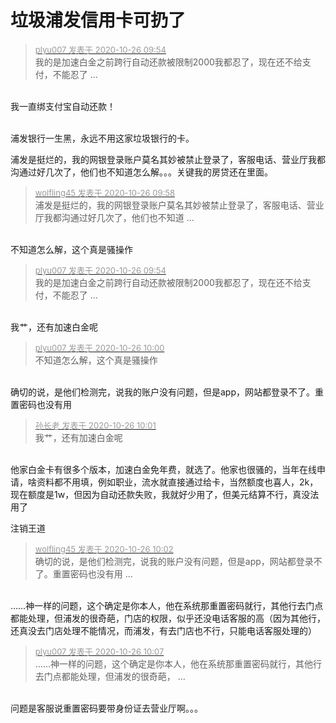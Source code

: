# 垃圾浦发信用卡可扔了


<div class="quote"><blockquote><font size="2"><a href="https://www.hostloc.com/forum.php?mod=redirect&amp;goto=findpost&amp;pid=9352601&amp;ptid=758462" target="_blank"><font color="#999999">plyu007 发表于 2020-10-26 09:54</font></a></font><br />
我的是加速白金之前跨行自动还款被限制2000我都忍了，现在还不给支付，不能忍了 ...</blockquote></div><br />
我一直绑支付宝自动还款！<br />
<br />
<img src="static/image/smiley/default/lol.gif" smilieid="12" border="0" alt="" />

浦发银行一生黑，永远不用这家垃圾银行的卡。

浦发是挺烂的，我的网银登录账户莫名其妙被禁止登录了，客服电话、营业厅我都沟通过好几次了，他们也不知道怎么解。。。关键我的房贷还在里面。<img id="aimg_S2gqj" onclick="zoom(this, this.src, 0, 0, 0)" class="zoom" src="https://cdn.jsdelivr.net/gh/hishis/forum-master/public/images/patch.gif" onmouseover="img_onmouseoverfunc(this)" onload="thumbImg(this)" border="0" alt="" />

<div class="quote"><blockquote><font size="2"><a href="https://www.hostloc.com/forum.php?mod=redirect&amp;goto=findpost&amp;pid=9352635&amp;ptid=758462" target="_blank"><font color="#999999">wolfling45 发表于 2020-10-26 09:58</font></a></font><br />
浦发是挺烂的，我的网银登录账户莫名其妙被禁止登录了，客服电话、营业厅我都沟通过好几次了，他们也不知道 ...</blockquote></div><br />
不知道怎么解，这个真是骚操作

<div class="quote"><blockquote><font size="2"><a href="https://www.hostloc.com/forum.php?mod=redirect&amp;goto=findpost&amp;pid=9352601&amp;ptid=758462" target="_blank"><font color="#999999">plyu007 发表于 2020-10-26 09:54</font></a></font><br />
我的是加速白金之前跨行自动还款被限制2000我都忍了，现在还不给支付，不能忍了 ...</blockquote></div><br />
我艹，还有加速白金呢

<div class="quote"><blockquote><font size="2"><a href="https://www.hostloc.com/forum.php?mod=redirect&amp;goto=findpost&amp;pid=9352649&amp;ptid=758462" target="_blank"><font color="#999999">plyu007 发表于 2020-10-26 10:00</font></a></font><br />
不知道怎么解，这个真是骚操作</blockquote></div><br />
确切的说，是他们检测完，说我的账户没有问题，但是app，网站都登录不了。重置密码也没有用<img id="aimg_X2mq1" onclick="zoom(this, this.src, 0, 0, 0)" class="zoom" src="https://cdn.jsdelivr.net/gh/hishis/forum-master/public/images/patch.gif" onmouseover="img_onmouseoverfunc(this)" onload="thumbImg(this)" border="0" alt="" />

<div class="quote"><blockquote><font size="2"><a href="https://www.hostloc.com/forum.php?mod=redirect&amp;goto=findpost&amp;pid=9352651&amp;ptid=758462" target="_blank"><font color="#999999">孙长老 发表于 2020-10-26 10:01</font></a></font><br />
我艹，还有加速白金呢</blockquote></div><br />
他家白金卡有很多个版本，加速白金免年费，就选了。他家也很骚的，当年在线申请，啥资料都不用填，例如职业，流水就直接通过给卡，当然额度也喜人，2k，现在额度是1w，但因为自动还款失败，我就好少用了，但美元结算不行，真没法用了

注销王道

<div class="quote"><blockquote><font size="2"><a href="https://www.hostloc.com/forum.php?mod=redirect&amp;goto=findpost&amp;pid=9352662&amp;ptid=758462" target="_blank"><font color="#999999">wolfling45 发表于 2020-10-26 10:02</font></a></font><br />
确切的说，是他们检测完，说我的账户没有问题，但是app，网站都登录不了。重置密码也没有用 ...</blockquote></div><br />
……神一样的问题，这个确定是你本人，他在系统那重置密码就行，其他行去门点都能处理，但浦发的很奇葩，门店的权限，似乎还没电话客服的高<img src="static/image/smiley/yct/010.gif" smilieid="41" border="0" alt="" />（因为其他行，还真没去门店处理不能情况，而浦发，有去门店也不行，只能电话客服处理的）

<div class="quote"><blockquote><font size="2"><a href="https://www.hostloc.com/forum.php?mod=redirect&amp;goto=findpost&amp;pid=9352685&amp;ptid=758462" target="_blank"><font color="#999999">plyu007 发表于 2020-10-26 10:07</font></a></font><br />
……神一样的问题，这个确定是你本人，他在系统那重置密码就行，其他行去门点都能处理，但浦发的很奇葩， ...</blockquote></div><br />
问题是客服说重置密码要带身份证去营业厅啊。。。<img id="aimg_n0U5h" onclick="zoom(this, this.src, 0, 0, 0)" class="zoom" src="https://cdn.jsdelivr.net/gh/hishis/forum-master/public/images/patch.gif" onmouseover="img_onmouseoverfunc(this)" onload="thumbImg(this)" border="0" alt="" />
